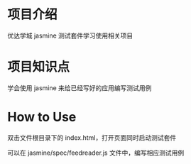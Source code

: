 # 项目介绍
优达学城 jasmine 测试套件学习使用相关项目

# 项目知识点
学会使用 jasmine 来给已经写好的应用编写测试用例

# How to Use
双击文件根目录下的 index.html，打开页面同时启动测试套件

可以在 jasmine/spec/feedreader.js 文件中，编写相应测试用例



